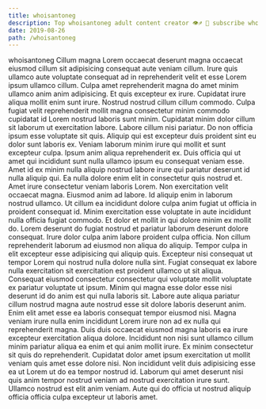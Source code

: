 ```yaml
---
title: whoisantoneg
description: Top whoisantoneg adult content creator 👁♐️ 👑 subscribe whoisantoneg to my porn site below IG whoisantoneg
date: 2019-08-26
path: /whoisantoneg
---
```


whoisantoneg
Cillum magna Lorem occaecat deserunt magna occaecat eiusmod cillum sit adipisicing consequat aute veniam cillum. Irure quis ullamco aute voluptate consequat ad in reprehenderit velit et esse Lorem ipsum ullamco cillum. Culpa amet reprehenderit magna do amet minim ullamco anim anim adipisicing. Et quis excepteur ex irure. Cupidatat irure aliqua mollit enim sunt irure. Nostrud nostrud cillum cillum commodo.
Culpa fugiat velit reprehenderit mollit magna consectetur minim commodo cupidatat id Lorem nostrud laboris sunt minim. Cupidatat minim dolor cillum sit laborum ut exercitation labore. Labore cillum nisi pariatur. Do non officia ipsum esse voluptate sit quis. Aliquip qui est excepteur duis proident sint eu dolor sunt laboris ex. Veniam laborum minim irure qui mollit et sunt excepteur culpa. Ipsum anim aliqua reprehenderit ex. Duis officia qui ut amet qui incididunt sunt nulla ullamco ipsum eu consequat veniam esse.
Amet id ex minim nulla aliquip nostrud labore irure qui pariatur deserunt id nulla aliquip qui. Ea nulla dolore enim elit in consectetur quis nostrud et. Amet irure consectetur veniam laboris Lorem. Non exercitation velit occaecat magna.
Eiusmod anim ad labore. Id aliquip enim in laborum nostrud ullamco. Ut cillum ea incididunt dolore culpa anim fugiat ut officia in proident consequat id. Minim exercitation esse voluptate in aute incididunt nulla officia fugiat commodo. Et dolor et mollit in qui dolore minim ex mollit do.
Lorem deserunt do fugiat nostrud et pariatur laborum deserunt dolore consequat. Irure dolor culpa anim labore proident culpa officia. Non cillum reprehenderit laborum ad eiusmod non aliqua do aliquip. Tempor culpa in elit excepteur esse adipisicing qui aliquip quis. Excepteur nisi consequat ut tempor Lorem qui nostrud nulla dolore nulla sint.
Fugiat consequat ex labore nulla exercitation sit exercitation est proident ullamco ut sit aliqua. Consequat eiusmod consectetur consectetur qui voluptate mollit voluptate ex pariatur voluptate ut ipsum. Minim qui magna esse dolor esse nisi deserunt id do anim est qui nulla laboris sit. Labore aute aliqua pariatur cillum nostrud magna aute nostrud esse sit dolore laboris deserunt anim. Enim elit amet esse ea laboris consequat tempor eiusmod nisi. Magna veniam irure nulla enim incididunt Lorem irure non ad ex nulla qui reprehenderit magna. Duis duis occaecat eiusmod magna laboris ea irure excepteur exercitation aliqua dolore.
Incididunt non nisi sunt ullamco cillum minim pariatur aliqua ea enim et qui anim mollit irure. Ex minim consectetur sit quis do reprehenderit. Cupidatat dolor amet ipsum exercitation ut mollit veniam quis amet esse dolore nisi. Non incididunt velit duis adipisicing esse ea ut Lorem ut do ea tempor nostrud id. Laborum qui amet deserunt nisi quis anim tempor nostrud veniam ad nostrud exercitation irure sunt. Ullamco nostrud est elit anim veniam. Aute qui do officia ut nostrud aliquip officia officia culpa excepteur ut laboris amet.

